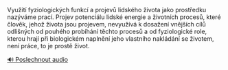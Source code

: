 
Využití fyziologických funkcí a projevů lidského života jako prostředku nazýváme prací. Projev potenciálu lidské energie a životních procesů, které člověk, jehož života jsou projevem, nevyužívá k dosažení vnějších cílů odlišných od pouhého probíhání těchto procesů a od fyziologické role, kterou hrají při biologickém naplnění jeho vlastního nakládání se životem, není práce, to je prostě život.

[🔊 Poslechnout audio](/data/7-paragraphs/audio/chapter_32/para_006-Vyuit-fyziologickch-funkc-a-projev-lidskho.mp3)
